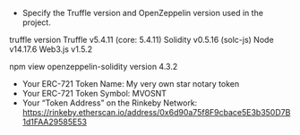 - Specify the Truffle version and OpenZeppelin version used in the project.

truffle version
Truffle v5.4.11 (core: 5.4.11)
Solidity v0.5.16 (solc-js)
Node v14.17.6
Web3.js v1.5.2

npm view openzeppelin-solidity version
4.3.2

- Your ERC-721 Token Name: My very own star notary token
- Your ERC-721 Token Symbol: MVOSNT
- Your “Token Address” on the Rinkeby Network: https://rinkeby.etherscan.io/address/0x6d90a75f8F9cbace5E3b350D7B1d1FAA29585E53
